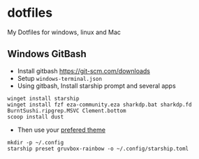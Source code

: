 # dotfiles

My Dotfiles for windows, linux and Mac

## Windows GitBash

* Install gitbash https://git-scm.com/downloads
* Setup `windows-terminal.json`
* Using gitbash, Install starship prompt and several apps

```
winget install starship
winget install fzf eza-community.eza sharkdp.bat sharkdp.fd BurntSushi.ripgrep.MSVC Clement.bottom
scoop install dust
```

* Then use your [prefered theme](https://starship.rs/presets/)

```
mkdir -p ~/.config
starship preset gruvbox-rainbow -o ~/.config/starship.toml
```

